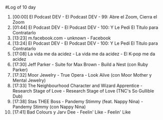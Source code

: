 #Log of 10 day

1. [00:00] El Podcast DEV - El Podcast DEV - 99: Abre el Zoom, Cierra el Zoom
1. [01:44] El Podcast DEV - El Podcast DEV - 100: Y Le Pedí El Título para Contratarlo
1. [13:23] m.facebook.com - unknown - Facebook
1. [13:24] El Podcast DEV - El Podcast DEV - 100: Y Le Pedí El Título para Contratarlo
1. [17:08] La vida me da acidez - La vida me da acidez - El K-pop me da acidez
1. [17:30] Jeff Parker - Suite for Max Brown - Build a Nest (con Ruby Parker)
1. [17:32] Moor Jewelry - True Opera - Look Alive (con Moor Mother y Mental Jewelry)
1. [17:33] The Neighbourhood Character and Wizard Apprentice - Research Stage of Love - Research Stage of Love (TNC's So Gullible Dub)
1. [17:38] Stas THEE Boss - Pandemy Stimmy (feat. Nappy Nina) - Pandemy Stimmy (con Nappy Nina)
1. [17:41] Bad Colours y Jarv Dee - Feelin' Like - Feelin' Like
